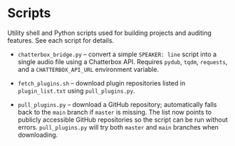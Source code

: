 # Scripts

Utility shell and Python scripts used for building projects and auditing features. See each script for details.

- `chatterbox_bridge.py` – convert a simple `SPEAKER: line` script into a single audio file using a Chatterbox API. Requires `pydub`, `tqdm`, `requests`, and a `CHATTERBOX_API_URL` environment variable.
- `fetch_plugins.sh` – download plugin repositories listed in `plugin_list.txt` using `pull_plugins.py`.

- `pull_plugins.py` – download a GitHub repository; automatically falls back to the `main` branch if `master` is missing.
  The list now points to publicly accessible GitHub repositories so the script
  can be run without errors. `pull_plugins.py` will try both `master` and `main`
  branches when downloading.

